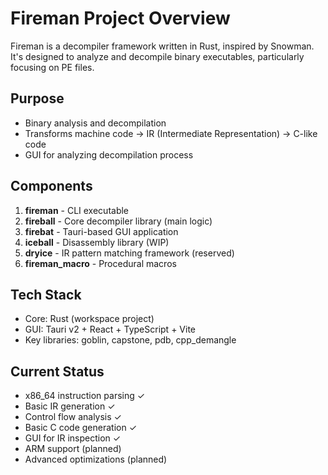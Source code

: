 # Fireman Project Overview

Fireman is a decompiler framework written in Rust, inspired by Snowman. It's designed to analyze and decompile binary
executables, particularly focusing on PE files.

## Purpose

- Binary analysis and decompilation
- Transforms machine code → IR (Intermediate Representation) → C-like code
- GUI for analyzing decompilation process

## Components

1. **fireman** - CLI executable
2. **fireball** - Core decompiler library (main logic)
3. **firebat** - Tauri-based GUI application
4. **iceball** - Disassembly library (WIP)
5. **dryice** - IR pattern matching framework (reserved)
6. **fireman_macro** - Procedural macros

## Tech Stack

- Core: Rust (workspace project)
- GUI: Tauri v2 + React + TypeScript + Vite
- Key libraries: goblin, capstone, pdb, cpp_demangle

## Current Status

- x86_64 instruction parsing ✓
- Basic IR generation ✓
- Control flow analysis ✓
- Basic C code generation ✓
- GUI for IR inspection ✓
- ARM support (planned)
- Advanced optimizations (planned)
